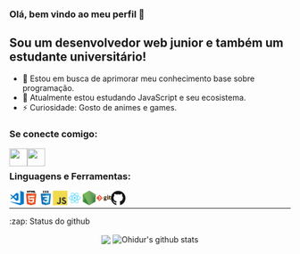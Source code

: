 ### Olá, bem vindo ao meu perfil 👋

## Sou um desenvolvedor web junior e também um estudante universitário!

- 🔭 Estou em busca de aprimorar meu conhecimento base sobre programação.
- 🌱 Atualmente estou estudando JavaScript e seu ecosistema.
- ⚡ Curiosidade: Gosto de animes e games.

### Se conecte comigo:

[<img align="left" height="32" width="32" src="https://cdn.jsdelivr.net/npm/simple-icons@v3/icons/twitter.svg" />][twitter]
[<img align="left" height="32" width="32" src="https://cdn.jsdelivr.net/npm/simple-icons@v3/icons/linkedin.svg" />][linkedin]

<br />

### Linguagens e Ferramentas:

<img align="left" alt="Visual Studio Code" width="26px" src="https://raw.githubusercontent.com/github/explore/80688e429a7d4ef2fca1e82350fe8e3517d3494d/topics/visual-studio-code/visual-studio-code.png" />
<img align="left" alt="HTML5" width="26px" src="https://raw.githubusercontent.com/github/explore/80688e429a7d4ef2fca1e82350fe8e3517d3494d/topics/html/html.png" />
<img align="left" alt="CSS3" width="26px" src="https://raw.githubusercontent.com/github/explore/80688e429a7d4ef2fca1e82350fe8e3517d3494d/topics/css/css.png" />
<img align="left" alt="JavaScript" width="26px" src="https://raw.githubusercontent.com/github/explore/80688e429a7d4ef2fca1e82350fe8e3517d3494d/topics/javascript/javascript.png" />
<img align="left" alt="React" width="26px" src="https://raw.githubusercontent.com/github/explore/80688e429a7d4ef2fca1e82350fe8e3517d3494d/topics/react/react.png" />
<img align="left" alt="Node.js" width="26px" src="https://raw.githubusercontent.com/github/explore/80688e429a7d4ef2fca1e82350fe8e3517d3494d/topics/nodejs/nodejs.png" />
<img align="left" alt="Git" width="26px" src="https://raw.githubusercontent.com/github/explore/80688e429a7d4ef2fca1e82350fe8e3517d3494d/topics/git/git.png" />
<img align="left" alt="GitHub" width="26px" src="https://raw.githubusercontent.com/github/explore/78df643247d429f6cc873026c0622819ad797942/topics/github/github.png" />

<br />

---

<summary>:zap: Status do github</summary>

<p align="center">
  <img align="center" src="https://github-readme-stats.vercel.app/api/top-langs/?username=LucasKohler&theme=radical&hide_langs_below=1&layout=compact" />
  <img align="center" src="https://github-readme-stats.vercel.app/api?username=LucasKohler&show_icons=true&theme=radical&line_height=21" alt="Ohidur's github stats"/>
</p>


[twitter]: https://twitter.com/KohlerMarques
[linkedin]: https://www.linkedin.com/in/lk-marques/
